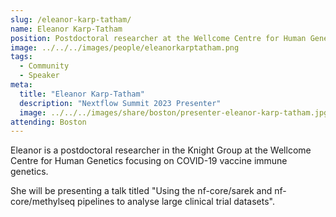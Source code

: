 ```yaml
---
slug: /eleanor-karp-tatham/
name: Eleanor Karp-Tatham
position: Postdoctoral researcher at the Wellcome Centre for Human Genetics
image: ../../../images/people/eleanorkarptatham.png
tags:
  - Community
  - Speaker
meta:
  title: "Eleanor Karp-Tatham"
  description: "Nextflow Summit 2023 Presenter"
  image: ../../../images/share/boston/presenter-eleanor-karp-tatham.jpg
attending: Boston
---
```


Eleanor is a postdoctoral researcher in the Knight Group at the Wellcome Centre for Human Genetics focusing on COVID-19 vaccine immune genetics.

She will be presenting a talk titled "Using the nf-core/sarek and nf-core/methylseq pipelines to analyse large clinical trial datasets".
